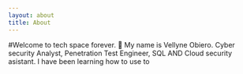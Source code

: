 ```yaml
---
layout: about
title: About
---
```


#Welcome to tech space forever. 👋
My name is Vellyne Obiero.
Cyber security Analyst, Penetration Test Engineer, SQL AND Cloud security asistant.
I have been learning how to use to

